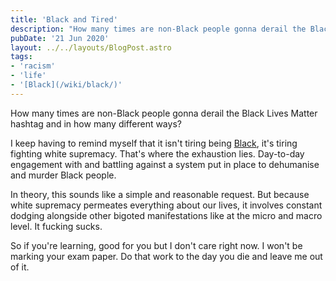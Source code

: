 ```yaml
---
title: 'Black and Tired'
description: "How many times are non-Black people gonna derail the Black Lives Matter hashtag and in how many different ways?"
pubDate: '21 Jun 2020'
layout: ../../layouts/BlogPost.astro
tags:
- 'racism'
- 'life'
- '[Black](/wiki/black/)'
---
```


How many times are non-Black people gonna derail the Black Lives Matter hashtag and in how many different ways?

I keep having to remind myself that it isn't tiring being [Black](/jardim/black/), it's tiring fighting white supremacy. That's where the exhaustion lies. Day-to-day engagement with and battling against a system put in place to dehumanise and murder Black people.

In theory, this sounds like a simple and reasonable request. But because white supremacy permeates everything about our lives, it involves constant dodging alongside other bigoted manifestations like at the micro and macro level. It fucking sucks.

So if you're learning, good for you but I don't care right now. I won't be marking your exam paper. Do that work to the day you die and leave me out of it.